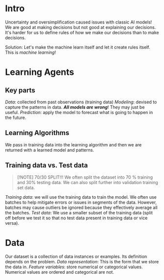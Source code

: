 # Intro
Uncertainty and oversimplification caused issues with classic AI models!
We are good at making decisions but not good at explaining our decisions. It's harder for us to define rules of how we make our decisions than to make decisions. 

Solution: Let's make the machine learn itself and let it create rules itself. 
This is *machine learning*!

# Learning Agents
## Key parts
*Data*: collected from past observations (training data)
*Modeling*: devised to capture the patterns in data. ***All models are wrong***! They may just be useful. 
*Prediction*: apply the model to forecast what is going to happen in the future. 
## Learning Algorithms
We pass in training data into the learning algorithm and then we are returned with a learned model and patterns. 

## Training data vs. Test data
>[!NOTE] 70/30 SPLIT!!!
> We often split the dataset into 70 % training and 30% testing data. We can also split further into validation training set data. 

*Training data*: we will use the training data to train the model. We often use batches to help mitigate errors or issues in segments of the data. However, batches may cause outliers be ignored because they effectively average all the batches. 
*Test data*: We use a smaller subset of the training data (split off before we test it so that no test data present in training data or vice versa). 

# Data
Our dataset is a collection of data instances or examples. Its definition depends on the problem. 
*Data representation*: This is the form that we store the data in. 
*Feature variables*: store numerical or categorical values. Numerical values are ordered and categorical are not. 